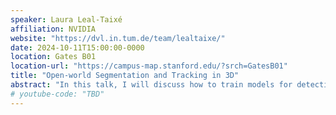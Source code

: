```yaml
---
speaker: Laura Leal-Taixé 
affiliation: NVIDIA
website: "https://dvl.in.tum.de/team/lealtaixe/"
date: 2024-10-11T15:00:00-0000
location: Gates B01
location-url: "https://campus-map.stanford.edu/?srch=GatesB01"
title: "Open-world Segmentation and Tracking in 3D"
abstract: "In this talk, I will discuss how to train models for detection and segmentation of 3D data, e.g., Lidar,  without having to actually annotate data in the 3D domain. I will discuss different uses of pseudo-labels and present a demo for our Segment Anything in Lidar."
# youtube-code: "TBD"
---
```

